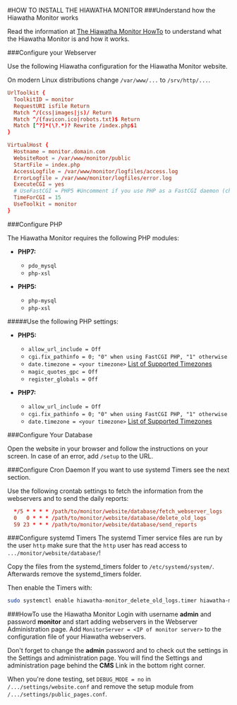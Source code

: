 #HOW TO INSTALL THE HIAWATHA MONITOR
###Understand how the Hiawatha Monitor works

Read the information at [The Hiawatha Monitor HowTo](https://www.hiawatha-webserver.org/howto/monitor)
to understand what the Hiawatha Monitor is and how it works.

###Configure your Webserver

Use the following Hiawatha configuration for the Hiawatha Monitor website.

On modern Linux distributions change `/var/www/...` to `/srv/http/...`.

```conf
UrlToolkit {
  ToolkitID = monitor
  RequestURI isfile Return
  Match ^/(css|images|js)/ Return
  Match ^/(favicon.ico|robots.txt)$ Return
  Match [^?]*(\?.*)? Rewrite /index.php$1
}

VirtualHost {
  Hostname = monitor.domain.com
  WebsiteRoot = /var/www/monitor/public
  StartFile = index.php
  AccessLogfile = /var/www/monitor/logfiles/access.log
  ErrorLogfile = /var/www/monitor/logfiles/error.log
  ExecuteCGI = yes
  # UseFastCGI = PHP5 #Uncomment if you use PHP as a FastCGI daemon (chage to PHP7 if needed)
  TimeForCGI = 15
  UseToolkit = monitor
}

```

###Configure PHP

The Hiawatha Monitor requires the following PHP modules:

*   **PHP7:**

    *   `pdo_mysql`
    *   `php-xsl`


*   **PHP5:**

    *   `php-mysql`
    *   `php-xsl`

#####Use the following PHP settings:

*   **PHP5:**

    *   `allow_url_include = Off`
    *   `cgi.fix_pathinfo = 0; "0" when using FastCGI PHP, "1" otherwise`
    *   `date.timezone = <your timezone>` [List of Supported Timezones](https://secure.php.net/manual/en/timezones.php)
    *   `magic_quotes_gpc = Off`
    *   `register_globals = Off`

*   **PHP7:**

    *   `allow_url_include = Off`
    *   `cgi.fix_pathinfo = 0; "0" when using FastCGI PHP, "1" otherwise`
    *   `date.timezone = <your timezone>` [List of Supported Timezones](https://secure.php.net/manual/en/timezones.php)

###Configure Your Database

Open the website in your browser and follow the instructions on your screen.
In case of an error, add `/setup` to the URL.

###Configure Cron Daemon
If you want to use systemd Timers see the next section.

Use the following crontab settings to fetch the information from the
webservers and to send the daily reports:

```conf
  */5 * * * * /path/to/monitor/website/database/fetch_webserver_logs
  0   0 * * * /path/to/monitor/website/database/delete_old_logs
  59 23 * * * /path/to/monitor/website/database/send_reports
```

###Configure systemd Timers
The systemd Timer service files are run by the user `http` make sure that
the `http` user has read access to `.../monitor/website/database/`!

Copy the files from the systemd_timers folder to `/etc/systemd/system/`.
Afterwards remove the systemd_timers folder.

Then enable the Timers with:

```sh
sudo systemctl enable hiawatha-monitor_delete_old_logs.timer hiawatha-monitor_fetch_webserver_logs.timer hiawatha-monitor_send_reports.timer
```

###HowTo use the Hiawatha Monitor
Login with username **admin** and password **monitor** and start adding
webservers in the Webserver Administration page.
Add `MonitorServer = <IP of monitor server>` to the configuration file of your
Hiawatha webservers.

Don't forget to change the **admin** password and to check out the settings in
the Settings and administration page.
You will find the Settings and administration page behind the **CMS** Link in
the bottom right corner.

When you're done testing,
set `DEBUG_MODE = no` in `/.../settings/website.conf` and remove the setup
module from `/.../settings/public_pages.conf`.
